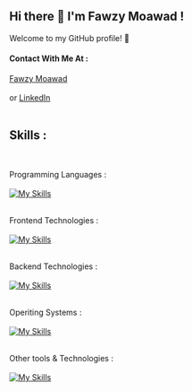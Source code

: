 ## Hi there 👋 I'm Fawzy Moawad !   
Welcome to my GitHub profile! 🌟
#### Contact With Me At :
<a href="https://fawzymoawad.com/">Fawzy Moawad</a><br />
<br />
or <a href="https://www.linkedin.com/in/fawzy-moawad/">LinkedIn</a><br />
<br />
## Skills :
<br />

Programming Languages :<br />
<br />
[![My Skills](https://skillicons.dev/icons?i=html,css,sass,js,cs,py,swift)](https://skillicons.dev)
<br />
<br />

Frontend Technologies :<br />
<br />
[![My Skills](https://skillicons.dev/icons?i=bootstrap,tailwind,react,jquery,pug)](https://skillicons.dev)
<br />
<br />

Backend Technologies :<br />
<br />
[![My Skills](https://skillicons.dev/icons?i=nodejs,mongodb,mysql)](https://skillicons.dev)
<br />
<br />

Operiting Systems :<br />
<br />
[![My Skills](https://skillicons.dev/icons?i=linux,kali,ubuntu,windows,apple)](https://skillicons.dev)
<br />
<br />

Other tools & Technologies :<br />
<br />
[![My Skills](https://skillicons.dev/icons?i=bash,powershell,vscode,visualstudio,androidstudio,pycharm,git,github,githubactions,gitlab,docker,kubernetes,redhat,npm,yarn,wordpress,postman,aws,docker,dotnet,vim,stackoverflow,codepen,raspberrypi,discord,notion,obsidian,ableton)](https://skillicons.dev)
<br />
<br />
